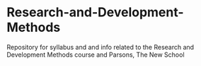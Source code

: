 # Research-and-Development-Methods
Repository for syllabus and and info related to the Research and Development Methods course and Parsons, The New School
